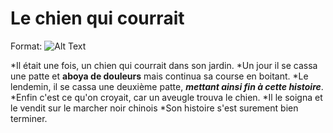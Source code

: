 # Le chien qui courrait

Format: ![Alt Text](https://media.giphy.com/media/3oEduEEt1Idb9g05IA/giphy.gif)

*Il était une fois, un chien qui courrait dans son jardin.
*Un jour il se cassa une patte et **aboya de douleurs** mais continua sa course en boitant.
*Le lendemin, il se cassa une deuxième patte, ***mettant ainsi fin à cette histoire***.
*Enfin c'est ce qu'on croyait, car un aveugle trouva le chien. 
*Il le soigna et le vendit sur le marcher noir chinois
*Son histoire s'est surement bien terminer. 